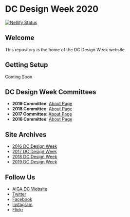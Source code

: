 # DC Design Week 2020

[![Netlify Status](https://api.netlify.com/api/v1/badges/14b479f3-ec6a-4d0b-b94e-6fefe33785e3/deploy-status)](https://app.netlify.com/sites/dcdesignweek/deploys)

## Welcome

This repository is the home of the DC Design Week website.

## Getting Setup

Coming Soon

## DC Design Week Committees

-   **2019 Committee**: [About Page](https://2019.dcdesignweek.org/about)
-   **2018 Committee**: [About Page](https://2018.dcdesignweek.org/about/index.html)
-   **2017 Committee**: [About Page](https://2017.dcdesignweek.org/about/)
-   **2016 Committee**: [About Page](https://2016.dcdesignweek.org/about/index.html)

## Site Archives

-   [2016 DC Design Week](https://2016.dcdesignweek.org)
-   [2017 DC Design Week](https://2017.dcdesignweek.org)
-   [2018 DC Design Week](https://2018.dcdesignweek.org)
-   [2019 DC Design Week](https://2019.dcdesignweek.org)

## Follow Us

-   [AIGA DC Website](https://dc.aiga.org/)
-   [Twitter](https://twitter.com/aigadc)
-   [Facebook](https://www.facebook.com/aigaDC)
-   [Instagram](https://www.instagram.com/aigadc/)
-   [Flickr](https://www.flickr.com/photos/77867183@N00)
